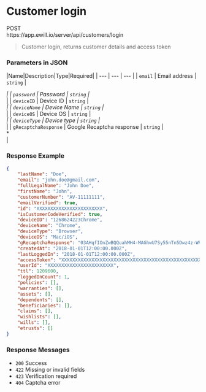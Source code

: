 # Customer login

<div class="method method-post">POST</div> <span class="url">https://app.ewill.io/server/api/customers/login</span>

> Customer login, returns customer details and access token

### Parameters in JSON

|Name|Description|Type|Required|
| --- | --- | --- |
| `email` | Email address | `string` | <div class="required">*</div> |
| `password` | Password | `string` | <div class="required">*</div> |
| `deviceID` | Device ID | `string` | <div class="required">*</div> |
| `deviceName` | Device Name | `string` | <div class="required">*</div> |
| `deviceOS` | Device OS | `string` | <div class="required">*</div> |
| `deviceType` | Device type | `string` | <div class="required">*</div> |
| `gRecaptchaResponse` | Google Recaptcha response | `string` | <div class="required">*</div> |


### Response Example

```json
{
    "lastName": "Doe",
    "email": "john.doe@gmail.com",
    "fullLegalName": "John Doe",
    "firstName": "John",
    "customerNumber": "AV-11111111",
    "emailVerified": true,
    "id": "XXXXXXXXXXXXXXXXXXXXXXXX",
    "isCustomerCodeVerified": true,
    "deviceID": "1268624223Chrome",
    "deviceName": "Chrome",
    "deviceType": "Browser",
    "deviceOS": "Mac/iOS",
    "gRecaptchaResponse": "03AHqfIOnZwBQQuahMH4-MAGhwU7Sy55nTn5Dwz4z-WRBin2BopSK8VExRk01NRmR8Gqghe2QH5PeVAaDJ_HbXrFUwM1gi7gSJtMIOC1SPEeYjqwpvrL2co-i2wDeTzQLpYhvqCI0E5G1CXvMB0JEYTyxNkonrHub9KdRVxXhrLFIR8JtCeQu82sBZxOyw3HmhGSpIHrH70JLBVMxaUVdrQfMhX4a0zPApvN69eHpjFSsXvn8OyEBk1UNnhQW1cpS5I1nFn59wMiXDYmCxVy5dXqt-_PYT2RsHtA",
    "createdAt": "2018-01-01T12:00:00.000Z",
    "lastLoggedIn": "2018-01-01T12:00:00.000Z",
    "accessToken": "XXXXXXXXXXXXXXXXXXXXXXXXXXXXXXXXXXXXXXXXXXXXXXXXXXXXXXXXXXXXXXXX",
    "userId": "XXXXXXXXXXXXXXXXXXXXXXXX",
    "ttl": 1209600,
    "loggedInCount": 1,
    "policies": [],
    "warranties": [],
    "assets": [],
    "dependents": [],
    "beneficiaries": [],
    "claims": [],
    "wishlists": [],
    "wills": [],
    "etrusts": []
}
```

### Response Messages

* `200` Success
* `422` Missing or invalid fields
* `423` Verification required
* `404` Captcha error
